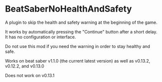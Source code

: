 # BeatSaberNoHealthAndSafety
A plugin to skip the health and safety warning at the beginning of the game.

It works by automatically pressing the "Continue" button after a short delay. It has no configuration or interface.

Do not use this mod if you need the warning in order to stay healthy and safe.

Works on beat saber v1.1.0 (the current latest version) as well as v0.13.2, v0.12.2, and v0.13.0

Does not work on v0.13.1


